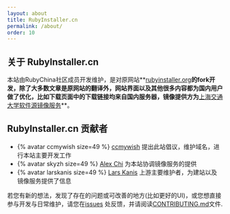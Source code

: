 ```yaml
---
layout: about
title: RubyInstaller.cn
permalink: /about/
order: 10
---
```


## 关于 RubyInstaller.cn

本站由RubyChina社区成员开发维护，是对原网站**[rubyinstaller.org](https://rubyinstaller.org/)**的fork开发，除了大多数文章是原网站的翻译外，网站界面以及其他很多内容都为国内用户做了优化，比如下载页面中的下载链接均来自国内服务器，镜像提供方为**[上海交通大学软件源镜像服务](https://mirrors.sjtug.sjtu.edu.cn/)**。

## RubyInstaller.cn 贡献者

* {% avatar ccmywish size=49 %} [ccmywish](https://gitee.com/ccmywish) 提出此站倡议，维护域名，进行本站主要开发工作
* {% avatar skyzh size=49 %} [Alex Chi](https://github.com/skyzh)  为本站协调镜像服务的提供
* {% avatar larskanis size=49 %} [Lars Kanis](https://github.com/larskanis) 上游主要维护者，为建站以及镜像服务提供了信息

若您有新的想法，发现了存在的问题或可改善的地方(比如更好的UI)，或您想直接参与开发与日常维护，请您在[issues](https://gitee.com/RubyKids/RubyInstaller.cn/issues) 处反馈，并请阅读[CONTRIBUTING.md](https://gitee.com/RubyKids/RubyInstaller.cn/blob/main/CONTRIBUTING.md)文件.
